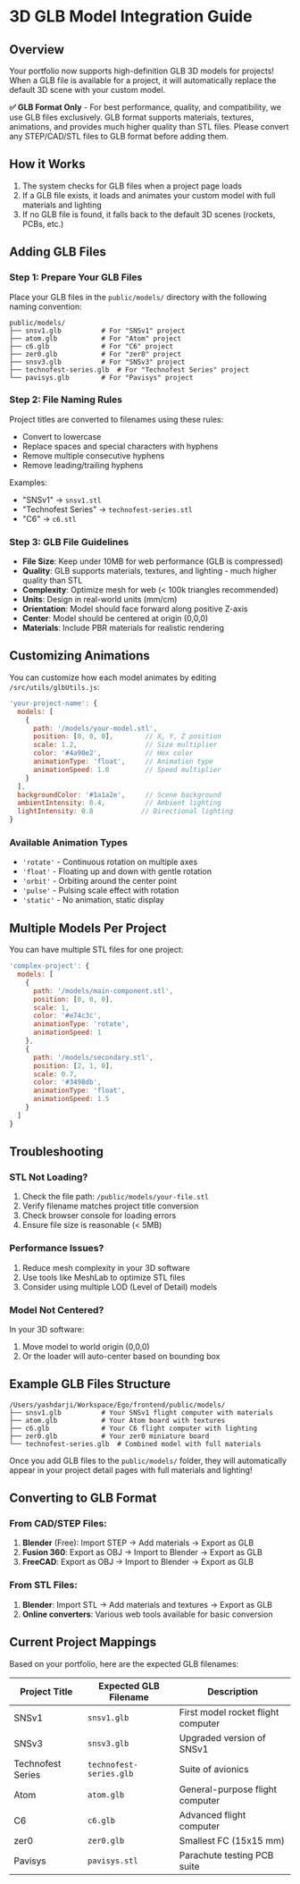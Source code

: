 # 3D GLB Model Integration Guide

## Overview
Your portfolio now supports high-definition GLB 3D models for projects! When a GLB file is available for a project, it will automatically replace the default 3D scene with your custom model.

**✅ GLB Format Only** - For best performance, quality, and compatibility, we use GLB files exclusively. GLB format supports materials, textures, animations, and provides much higher quality than STL files. Please convert any STEP/CAD/STL files to GLB format before adding them.

## How it Works
1. The system checks for GLB files when a project page loads
2. If a GLB file exists, it loads and animates your custom model with full materials and lighting
3. If no GLB file is found, it falls back to the default 3D scenes (rockets, PCBs, etc.)

## Adding GLB Files

### Step 1: Prepare Your GLB Files
Place your GLB files in the `public/models/` directory with the following naming convention:

```
public/models/
├── snsv1.glb          # For "SNSv1" project
├── atom.glb           # For "Atom" project
├── c6.glb             # For "C6" project
├── zer0.glb           # For "zer0" project
├── snsv3.glb          # For "SNSv3" project
├── technofest-series.glb  # For "Technofest Series" project
└── pavisys.glb        # For "Pavisys" project
```

### Step 2: File Naming Rules
Project titles are converted to filenames using these rules:
- Convert to lowercase
- Replace spaces and special characters with hyphens
- Remove multiple consecutive hyphens
- Remove leading/trailing hyphens

Examples:
- "SNSv1" → `snsv1.stl`
- "Technofest Series" → `technofest-series.stl`
- "C6" → `c6.stl`

### Step 3: GLB File Guidelines
- **File Size**: Keep under 10MB for web performance (GLB is compressed)
- **Quality**: GLB supports materials, textures, and lighting - much higher quality than STL
- **Complexity**: Optimize mesh for web (< 100k triangles recommended)
- **Units**: Design in real-world units (mm/cm)
- **Orientation**: Model should face forward along positive Z-axis
- **Center**: Model should be centered at origin (0,0,0)
- **Materials**: Include PBR materials for realistic rendering

## Customizing Animations

You can customize how each model animates by editing `/src/utils/glbUtils.js`:

```javascript
'your-project-name': {
  models: [
    {
      path: '/models/your-model.stl',
      position: [0, 0, 0],        // X, Y, Z position
      scale: 1.2,                 // Size multiplier
      color: '#4a90e2',           // Hex color
      animationType: 'float',     // Animation type
      animationSpeed: 1.0         // Speed multiplier
    }
  ],
  backgroundColor: '#1a1a2e',     // Scene background
  ambientIntensity: 0.4,          // Ambient lighting
  lightIntensity: 0.8            // Directional lighting
}
```

### Available Animation Types
- `'rotate'` - Continuous rotation on multiple axes
- `'float'` - Floating up and down with gentle rotation
- `'orbit'` - Orbiting around the center point
- `'pulse'` - Pulsing scale effect with rotation
- `'static'` - No animation, static display

## Multiple Models Per Project

You can have multiple STL files for one project:

```javascript
'complex-project': {
  models: [
    {
      path: '/models/main-component.stl',
      position: [0, 0, 0],
      scale: 1,
      color: '#e74c3c',
      animationType: 'rotate',
      animationSpeed: 1
    },
    {
      path: '/models/secondary.stl',
      position: [2, 1, 0],
      scale: 0.7,
      color: '#3498db',
      animationType: 'float',
      animationSpeed: 1.5
    }
  ]
}
```

## Troubleshooting

### STL Not Loading?
1. Check the file path: `/public/models/your-file.stl`
2. Verify filename matches project title conversion
3. Check browser console for loading errors
4. Ensure file size is reasonable (< 5MB)

### Performance Issues?
1. Reduce mesh complexity in your 3D software
2. Use tools like MeshLab to optimize STL files
3. Consider using multiple LOD (Level of Detail) models

### Model Not Centered?
In your 3D software:
1. Move model to world origin (0,0,0)
2. Or the loader will auto-center based on bounding box

## Example GLB Files Structure

```
/Users/yashdarji/Workspace/Ego/frontend/public/models/
├── snsv1.glb          # Your SNSv1 flight computer with materials
├── atom.glb           # Your Atom board with textures
├── c6.glb             # Your C6 flight computer with lighting
├── zer0.glb           # Your zer0 miniature board
└── technofest-series.glb  # Combined model with full materials
```

Once you add GLB files to the `public/models/` folder, they will automatically appear in your project detail pages with full materials and lighting!

## Converting to GLB Format

### From CAD/STEP Files:
1. **Blender** (Free): Import STEP → Add materials → Export as GLB
2. **Fusion 360**: Export as OBJ → Import to Blender → Export as GLB
3. **FreeCAD**: Export as OBJ → Import to Blender → Export as GLB

### From STL Files:
1. **Blender**: Import STL → Add materials and textures → Export as GLB
2. **Online converters**: Various web tools available for basic conversion

## Current Project Mappings

Based on your portfolio, here are the expected GLB filenames:

| Project Title | Expected GLB Filename | Description |
|---------------|----------------------|-------------|
| SNSv1 | `snsv1.glb` | First model rocket flight computer |
| SNSv3 | `snsv3.glb` | Upgraded version of SNSv1 |
| Technofest Series | `technofest-series.glb` | Suite of avionics |
| Atom | `atom.glb` | General-purpose flight computer |
| C6 | `c6.glb` | Advanced flight computer |
| zer0 | `zer0.glb` | Smallest FC (15x15 mm) |
| Pavisys | `pavisys.stl` | Parachute testing PCB suite |
